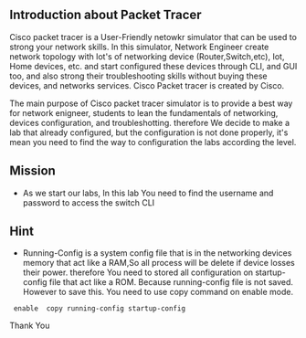 ## Introduction about Packet Tracer

Cisco packet tracer is a User-Friendly netowkr simulator that can be used to strong your network skills. In this simulator, Network Engineer create network topology with lot's of networking device (Router,Switch,etc), Iot, Home devices, etc. and start configured these devices through CLI, and GUI too, and also strong their troubleshooting skills without buying these devices, and networks services. Cisco Packet tracer is created by Cisco. 

The main purpose of Cisco packet tracer simulator is to provide a best way for network enigneer, students to lean the fundamentals of networking, devices configuration, and troubleshotting. therefore We decide to make a lab that already configured, but the configuration is not done properly, it's mean you need to find the way to configuration the labs according the level. 

## Mission  

 - As we start our labs, In this lab You need to find the username and password to access the switch CLI

## Hint
 - Running-Config is a system config file that is in the networking devices memory that act like a RAM,So all process will be delete if device losses their power. therefore You need to stored all configuration on startup-config file that act like a ROM. Because running-config file is not saved. However to save this. You need to use copy command on enable mode.
 
 `` 
   enable 
   copy running-config startup-config
 ``
 
Thank You
 
